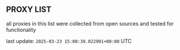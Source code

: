 ## PROXY LIST

all proxies in this list were collected from open sources and tested for functionality

last update: `2025-03-23 15:00:39.022991+00:00` UTC